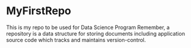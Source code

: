# MyFirstRepo
This is my repo to be used for Data Science Program
Remember, a repository is a data structure for storing documents including application source code which tracks and maintains version-control. 
